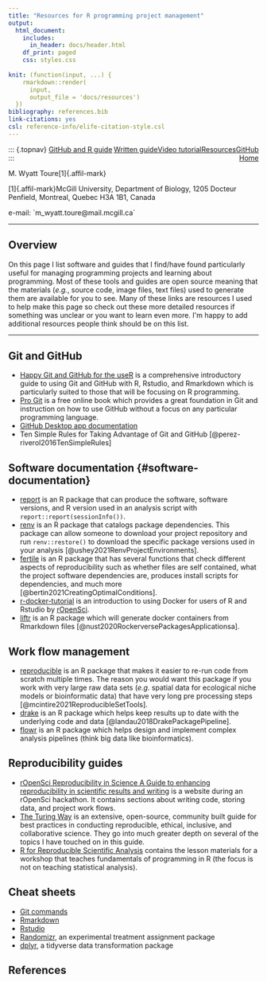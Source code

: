 ```yaml
---
title: "Resources for R programming project management"
output:
  html_document:
    includes:
      in_header: docs/header.html
    df_print: paged
    css: styles.css
    
knit: (function(input, ...) {
    rmarkdown::render(
      input,
      output_file = 'docs/resources')
  })
bibliography: references.bib
link-citations: yes
csl: reference-info/elife-citation-style.csl
---
```


::: {.topnav}
<a href="index.html">GitHub and R guide</a> <a href="https://github.com/wyatt-toure/github-and-R-starter-guide" style = "float: right;"><i class="fab fa-github"></i> GitHub </a> <a href="resources.html" class="active" style = "float: right;"><i class="fas fa-toolbox"></i> Resources</a><a href="video-tutorial.html" style = "float: right;"><i class="fas fa-video"></i> Video tutorial</a><a href="written-guide.html" style = "float: right;"><i class="fas fa-book"></i> Written guide</a><a href="index.html" style = "float: right;"><i class="fas fa-home"></i> Home</a>
:::

<p class="author-name">M. Wyatt Toure[1]{.affil-mark}</p><p class="author-affil">[1]{.affil-mark}McGill University, Department of Biology, 1205 Docteur Penfield, Montreal, Quebec H3A 1B1, Canada</p><p>e-mail: `m_wyatt.toure@mail.mcgill.ca`</p>

------------------------------------------------------------------------

## Overview

On this page I list software and guides that I find/have found particularly useful for managing programming projects and learning about programming. Most of these tools and guides are open source meaning that the materials (*e.g.*, source code, image files, text files) used to generate them are available for you to see. Many of these links are resources I used to help make this page so check out these more detailed resources if something was unclear or you want to learn even more. I'm happy to add additional resources people think should be on this list.

------------------------------------------------------------------------

## Git and GitHub

-   [Happy Git and GitHub for the useR](https://happygitwithr.com/index.html) is a comprehensive introductory guide to using Git and GitHub with R, Rstudio, and Rmarkdown which is particularly suited to those that will be focusing on R programming.
-   [Pro Git](https://git-scm.com/book/en/v2) is a free online book which provides a great foundation in Git and instruction on how to use GitHub without a focus on any particular programming language.
-   [GitHub Desktop app documentation](https://docs.github.com/en/desktop)
-   Ten Simple Rules for Taking Advantage of Git and GitHub [@perez-riverol2016TenSimpleRules]

## Software documentation {#software-documentation}

-   [report](https://easystats.github.io/report/) is an R package that can produce the software, software versions, and R version used in an analysis script with `report::report(sessionInfo())`.
-   [renv](https://rstudio.github.io/renv/) is an R package that catalogs package dependencies. This package can allow someone to download your project repository and run `renv::restore()` to download the specific package versions used in your analysis [@ushey2021RenvProjectEnvironments].
-   [fertile](https://github.com/baumer-lab/fertile) is an R package that has several functions that check different aspects of reproducibility such as whether files are self contained, what the project software dependencies are, produces install scripts for dependencies, and much more [@bertin2021CreatingOptimalConditions].
-   [r-docker-tutorial](http://ropenscilabs.github.io/r-docker-tutorial/) is an introduction to using Docker for users of R and Rstudio by [rOpenSci](https://ropensci.org/about/).
-   [liftr](https://liftr.me/) is an R package which will generate docker containers from Rmarkdown files [@nust2020RockerversePackagesApplicationsa].

## Work flow management

-   [reproducible](https://reproducible.predictiveecology.org/) is an R package that makes it easier to re-run code from scratch multiple times. The reason you would want this package if you work with very large raw data sets (*e.g.* spatial data for ecological niche models or bioinformatic data) that have very long pre processing steps [@mcintire2021ReproducibleSetTools].
-   [drake](https://docs.ropensci.org/drake/) is an R package which helps keep results up to date with the underlying code and data [@landau2018DrakePackagePipeline].
-   [flowr](http://flow-r.github.io/flowr/) is an R package which helps design and implement complex analysis pipelines (think big data like bioinformatics).

## Reproducibility guides

-   [rOpenSci Reproducibility in Science A Guide to enhancing reproducibility in scientific results and writing](http://ropensci.github.io/reproducibility-guide/) is a website during an rOpenSci hackathon. It contains sections about writing code, storing data, and project work flows.
-   [The Turing Way](https://the-turing-way.netlify.app/welcome) is an extensive, open-source, community built guide for best practices in conducting reproducible, ethical, inclusive, and collaborative science. They go into much greater depth on several of the topics I have touched on in this guide.
-   [R for Reproducible Scientific Analysis](http://swcarpentry.github.io/r-novice-gapminder/) contains the lesson materials for a workshop that teaches fundamentals of programming in R (the focus is not on teaching statistical analysis).

## Cheat sheets

-   [Git commands](https://education.github.com/git-cheat-sheet-education.pdf)
-   [Rmarkdown](https://www.rstudio.com/wp-content/uploads/2016/03/rmarkdown-cheatsheet-2.0.pdf)
-   [Rstudio](https://github.com/rstudio/cheatsheets/blob/master/rstudio-ide.pdf)
-   [Randomizr](https://github.com/rstudio/cheatsheets/blob/master/randomizr.pdf), an experimental treatment assignment package
-   [dplyr](https://github.com/rstudio/cheatsheets/blob/master/data-transformation.pdf), a tidyverse data transformation package

## References 
